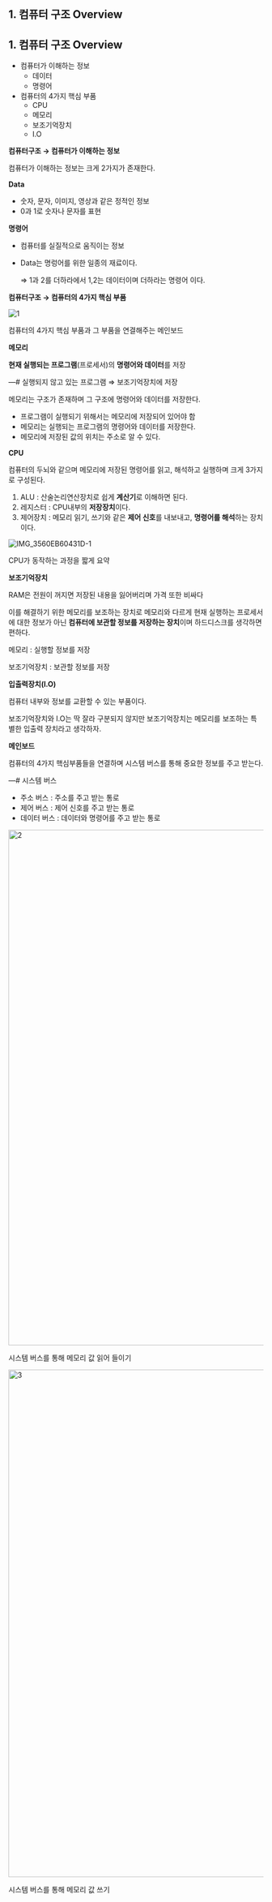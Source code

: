 ## 1. 컴퓨터 구조 Overview

## 1. 컴퓨터 구조 Overview

- 컴퓨터가 이해하는 정보
    - 데이터
    - 명령어
- 컴퓨터의 4가지 핵심 부품
    - CPU
    - 메모리
    - 보조기억장치
    - I.O

**컴퓨터구조 → 컴퓨터가 이해하는 정보**

컴퓨터가 이해하는 정보는 크게 2가지가 존재한다.

**Data**

- 숫자, 문자, 이미지, 영상과 같은 정적인 정보
- 0과 1로 숫자나 문자를 표현

**명령어**

- 컴퓨터를 실질적으로 움직이는 정보
- Data는 명렁어를 위한 일종의 재료이다.
    
    ⇒ 1과 2를 더하라에서 1,2는 데이터이며 더하라는 명령어 이다.
    

**컴퓨터구조 → 컴퓨터의 4가지 핵심 부품**

![1](https://github.com/junyong1111/OS/assets/79856225/6cd55a9b-d494-453e-99ff-1e7b110faea6)

컴퓨터의 4가지 핵심 부품과 그 부품을 연결해주는 메인보드

**메모리**

**현재 실행되는 프로그램**(프로세서)의 **명령어와 데이터**를 저장

—# 실행되지 않고 있는 프로그램 ⇒ 보조기억장치에 저장

메모리는 구조가 존재하며 그 구조에 명령어와 데이터를 저장한다.

- 프로그램이 실행되기 위해서는 메모리에 저장되어 있어야  함
- 메모리는 실행되는 프로그램의 명령어와 데이터를 저장한다.
- 메모리에 저장된 값의 위치는 주소로 알 수 있다.

**CPU**

컴퓨터의 두뇌와 같으며 메모리에 저장된 명령어를 읽고, 해석하고 실행하며 크게 3가지로 구성된다.

1. ALU : 산술논리연산장치로 쉽게 **계산기**로 이해하면 된다.
2. 레지스터 : CPU내부의 **저장장치**이다.
3. 제어장치 : 메모리 읽기, 쓰기와 같은 **제어 신호**를 내보내고, **명령어를 해석**하는 장치이다.

![IMG_3560EB60431D-1](https://github.com/junyong1111/OS/assets/79856225/45f0a4bc-f727-4bea-8189-2471f1b211c3)


CPU가 동작하는 과정을 짧게 요약

**보조기억장치**

RAM은 전원이 꺼지면 저장된 내용을 잃어버리며 가격 또한 비싸다

이를 해결하기 위한 메모리를 보조하는 장치로 메모리와 다르게 현재 실행하는 프로세서에 대한 정보가 아닌 **컴퓨터에 보관할 정보를 저장하는 장치**이며 하드디스크를 생각하면 편하다.

메모리 : 실행할 정보를 저장

보조기억장치 : 보관할 정보를 저장

**입출력장치(I.O)**

컴퓨터 내부와 정보를 교환할 수 있는 부품이다.

보조기억장치와 I.O는 딱 잘라 구분되지 않지만 보조기억장치는 메모리를 보조하는 특별한 입출력 장치라고 생각하자.

**메인보드**

컴퓨터의 4가지 핵심부품들을 연결하며 시스템 버스를 통해 중요한 정보를 주고 받는다.

—# 시스템 버스

- 주소 버스 : 주소를 주고 받는 통로
- 제어 버스 : 제어 신호를 주고 받는 통로
- 데이터 버스 : 데이터와 명령어를 주고 받는 통로

<img width="1017" alt="2" src="https://github.com/junyong1111/OS/assets/79856225/1e77c0c9-e77f-4ace-80ef-be1c3e382a8f">

시스템 버스를 통해 메모리 값 읽어 들이기

<img width="1001" alt="3" src="https://github.com/junyong1111/OS/assets/79856225/30b37d6f-e96e-4542-a1d6-a4769d8ea982">




시스템 버스를 통해 메모리 값 쓰기